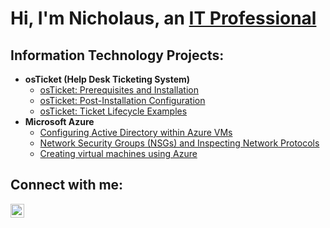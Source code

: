 <h1>Hi, I'm Nicholaus, an <a href="linkedin.com/in/pricenicholaus">IT Professional</a></h1>

<h2> Information Technology Projects:</h2>

- <b>osTicket (Help Desk Ticketing System)</b>
  - [osTicket: Prerequisites and Installation](https://github.com/Axizen/osTicket-Prerequisites-and-Installation)
  - [osTicket: Post-Installation Configuration](https://github.com/Axizen/osTicket-Post-Installation-Configuration)
  - [osTicket: Ticket Lifecycle Examples](https://github.com/Axizen/osTicket-Ticket-Lifecycle)
- <b>Microsoft Azure</b>
  - [Configuring Active Directory within Azure VMs](https://github.com/Axizen/Configuring-Active-Directory-within-Azure-VMs)
  - [Network Security Groups (NSGs) and Inspecting Network Protocols](https://github.com/Axizen/azure-network-protocols)
  - [Creating virtual machines using Azure](https://github.com/Axizen/Creating-Virtual-Machines-using-Azure)

<h2>Connect with me:</h2>

[<img align="left" alt="Nick | LinkedIn" width="22px" src="https://cdn.jsdelivr.net/npm/simple-icons@v3/icons/linkedin.svg" />][linkedin]


[linkedin]: https://linkedin.com/in/pricenicholaus
